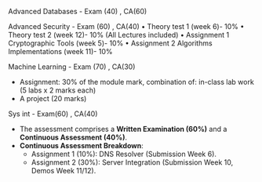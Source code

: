 Advanced Databases - Exam (40) , CA(60)

Advanced Security - Exam (60) , CA(40)
• Theory test 1 (week 6)- 10% 
• Theory test 2 (week 12)- 10% (All Lectures included) 
• Assignment 1 Cryptographic Tools (week 5)- 10% 
• Assignment 2 Algorithms Implementations (week 11)- 10% 

Machine Learning - Exam (70) , CA(30)
- Assignment: 30% of the module mark, combination of: in-class lab work (5 labs x 2 marks each) 
- A project (20 marks) 

Sys int - Exam(60) , CA(40)
- The assessment comprises a **Written Examination (60%)** and a **Continuous Assessment (40%)**.
- **Continuous Assessment Breakdown**:
    - Assignment 1 (10%): DNS Resolver (Submission Week 6).
    - Assignment 2 (30%): Server Integration (Submission Week 10, Demos Week 11/12).




